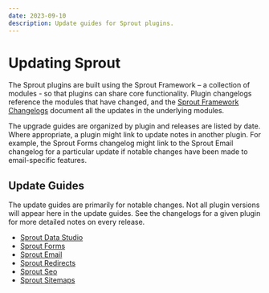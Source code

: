 ```yaml
---
date: 2023-09-10
description: Update guides for Sprout plugins.
---
```


# Updating Sprout

The Sprout plugins are built using the Sprout Framework – a collection of modules - so that plugins can share core functionality. Plugin changelogs reference the modules that have changed, and the [Sprout Framework Changelogs](https://github.com/barrelstrength/sprout/tree/v4/CHANGELOG) document all the updates in the underlying modules.

The upgrade guides are organized by plugin and releases are listed by date. Where appropriate, a plugin might link to update notes in another plugin. For example, the Sprout Forms changelog might link to the Sprout Email changelog for a particular update if notable changes have been made to email-specific features.

## Update Guides

The update guides are primarily for notable changes. Not all plugin versions will appear here in the update guides. See the changelogs for a given plugin for more detailed notes on every release.

- [Sprout Data Studio](./data-studio.md)
- [Sprout Forms](./forms.md)
- [Sprout Email](./email.md)
- [Sprout Redirects](./redirects.md)
- [Sprout Seo](./seo.md)
- [Sprout Sitemaps](./sitemaps.md)
